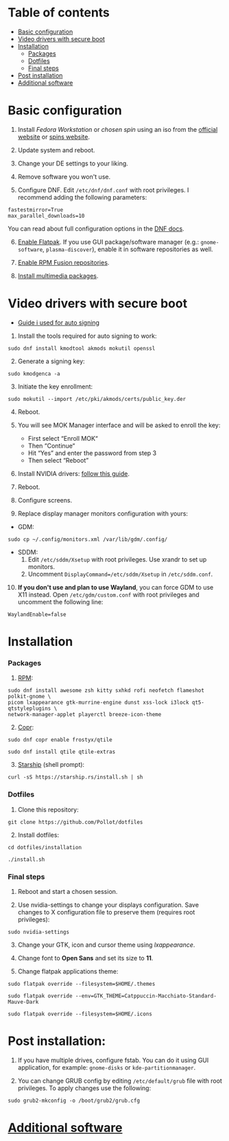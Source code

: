 # Table of contents
- [Basic configuration](#basic-configuration)
- [Video drivers with secure boot](#video-drivers-with-secure-boot)
- [Installation](#installation)
    - [Packages](#packages)
    - [Dotfiles](#dotfiles)
    - [Final steps](#final-steps)
- [Post installation](#post-installation)
- [Additional software](fedora-software.md)

# Basic configuration
1. Install *Fedora Workstation* or *chosen spin* using an iso from the [official website](https://getfedora.org/) or [spins website](https://spins.fedoraproject.org/).

2. Update system and reboot.

3. Change your DE settings to your liking.

4. Remove software you won't use.

5. Configure DNF. Edit ```/etc/dnf/dnf.conf``` with root privileges. I recommend adding the following parameters:
```
fastestmirror=True
max_parallel_downloads=10
```
You can read about full configuration options in the [DNF docs](https://dnf.readthedocs.io/en/latest/conf_ref.html).

6. [Enable Flatpak](https://flatpak.org/setup/Fedora). If you use GUI package/software manager (e.g.: ```gnome-software```, ```plasma-discover```), enable it in software repositories as well.

7. [Enable RPM Fusion repositories](https://rpmfusion.org/Configuration).

8. [Install multimedia packages](https://rpmfusion.org/Howto/Multimedia).

# Video drivers with secure boot
- [Guide i used for auto signing](https://blog.monosoul.dev/2022/05/17/automatically-sign-nvidia-kernel-module-in-fedora-36/)

1. Install the tools required for auto signing to work:
```
sudo dnf install kmodtool akmods mokutil openssl
```

2. Generate a signing key:
```
sudo kmodgenca -a
```

3. Initiate the key enrollment:
```
sudo mokutil --import /etc/pki/akmods/certs/public_key.der
```

4. Reboot.

5. You will see MOK Manager interface and will be asked to enroll the key:
    - First select “Enroll MOK“
    - Then “Continue“
    - Hit “Yes” and enter the password from step 3
    - Then select “Reboot”

6. Install NVIDIA drivers: [follow this guide](https://rpmfusion.org/Howto/NVIDIA).

7. Reboot.

8. Configure screens.

9. Replace display manager monitors configuration with yours:
- GDM:
```
sudo cp ~/.config/monitors.xml /var/lib/gdm/.config/ 
```
- SDDM:
    1. Edit ```/etc/sddm/Xsetup``` with root privileges. Use xrandr to set up monitors.
    2. Uncomment ```DisplayCommand=/etc/sddm/Xsetup``` in ```/etc/sddm.conf```.

10. **If you don't use and plan to use Wayland**, you can force GDM to use X11 instead. Open ```/etc/gdm/custom.conf``` with root privileges and uncomment the following line:
```
WaylandEnable=false
```

# Installation

### Packages
1. [RPM](https://packages.fedoraproject.org/):
```
sudo dnf install awesome zsh kitty sxhkd rofi neofetch flameshot polkit-gnome \
picom lxappearance gtk-murrine-engine dunst xss-lock i3lock qt5-qtstyleplugins \
network-manager-applet playerctl breeze-icon-theme
```

2. [Copr](https://copr.fedorainfracloud.org/):
```
sudo dnf copr enable frostyx/qtile

sudo dnf install qtile qtile-extras
```

3. [Starship](https://starship.rs/) (shell prompt):
```
curl -sS https://starship.rs/install.sh | sh
```

### Dotfiles
1. Clone this repository:
```
git clone https://github.com/Pollot/dotfiles
```

2. Install dotfiles:
```
cd dotfiles/installation

./install.sh
```

### Final steps
1. Reboot and start a chosen session.

2. Use nvidia-settings to change your displays configuration. Save changes to X configuration file to preserve them (requires root privileges):
```
sudo nvidia-settings
```

3. Change your GTK, icon and cursor theme using *lxappearance*.

4. Change font to **Open Sans** and set its size to **11**.

5. Change flatpak applications theme:
```
sudo flatpak override --filesystem=$HOME/.themes

sudo flatpak override --env=GTK_THEME=Catppuccin-Macchiato-Standard-Mauve-Dark

sudo flatpak override --filesystem=$HOME/.icons
```

# Post installation:
1. If you have multiple drives, configure fstab. You can do it using GUI application, for example: ```gnome-disks``` or ```kde-partitionmanager```.

2. You can change GRUB config by editing ```/etc/default/grub``` file with root privileges. To apply changes use the following:
```
sudo grub2-mkconfig -o /boot/grub2/grub.cfg
```

# [Additional software](fedora-software.md)
